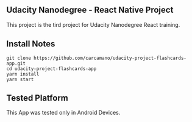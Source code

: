 ## Udacity Nanodegree - React Native Project

This project is the tird project for Udacity Nanodegree React training.

## Install Notes

```shell
git clone https://github.com/carcamano/udacity-project-flashcards-app.git
cd udacity-project-flashcards-app
yarn install
yarn start
```

## Tested Platform
This App was tested only in Android Devices.